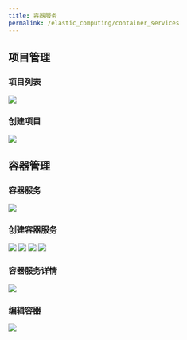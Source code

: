 ```yaml
---
title: 容器服务
permalink: /elastic_computing/container_services
---
```


## 项目管理
### 项目列表
![](~@vuepress/project1.png)

### 创建项目
![](~@vuepress/project2.png)

## 容器管理
### 容器服务
![](~@vuepress/project3.png)

### 创建容器服务
![](~@vuepress/project4.png)
![](~@vuepress/project5.png)
![](~@vuepress/project6.png)
![](~@vuepress/project7.png)

### 容器服务详情
![](~@vuepress/project8.png)

### 编辑容器
![](~@vuepress/project9.png)
